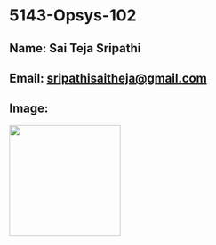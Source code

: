 # 5143-Opsys-102

## Name: Sai Teja Sripathi

## Email: sripathisaitheja@gmail.com

## Image:

<img src = "https://github.com/saisri07/4883-software-tools-sripathi/blob/main/PPIC.jpeg" width = 200>
